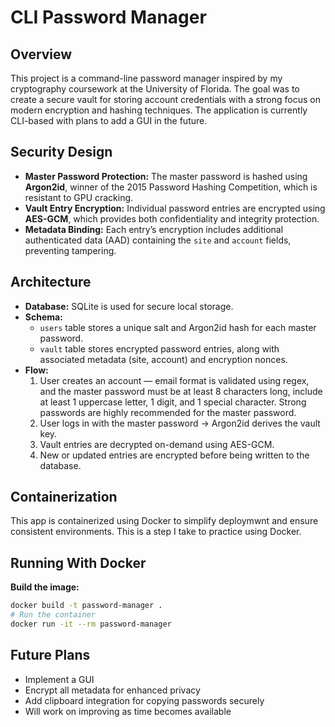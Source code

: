 # CLI Password Manager

## Overview
This project is a command-line password manager inspired by my cryptography coursework at the University of Florida. The goal was to create a secure vault for storing account credentials with a strong focus on modern encryption and hashing techniques. The application is currently CLI-based with plans to add a GUI in the future.

## Security Design
- **Master Password Protection:** The master password is hashed using **Argon2id**, winner of the 2015 Password Hashing Competition, which is resistant to GPU cracking.
- **Vault Entry Encryption:** Individual password entries are encrypted using **AES-GCM**, which provides both confidentiality and integrity protection.
- **Metadata Binding:** Each entry’s encryption includes additional authenticated data (AAD) containing the `site` and `account` fields, preventing tampering.

## Architecture
- **Database:** SQLite is used for secure local storage.
- **Schema:**
  - `users` table stores a unique salt and Argon2id hash for each master password.
  - `vault` table stores encrypted password entries, along with associated metadata (site, account) and encryption nonces.
- **Flow:**
  1. User creates an account — email format is validated using regex, and the master password must be at least 8 characters long, include at least 1 uppercase letter, 1 digit, and 1 special character. Strong passwords are highly recommended for the master password.
  2. User logs in with the master password → Argon2id derives the vault key.
  3. Vault entries are decrypted on-demand using AES-GCM.
  4. New or updated entries are encrypted before being written to the database.

## Containerization
This app is containerized using Docker to simplify deploymwnt and ensure consistent environments. This is a step I take to practice using Docker.

## Running With Docker
**Build the image:**
```bash
docker build -t password-manager .
# Run the container
docker run -it --rm password-manager
```

## Future Plans
- Implement a GUI
- Encrypt all metadata for enhanced privacy
- Add clipboard integration for copying passwords securely
- Will work on improving as time becomes available